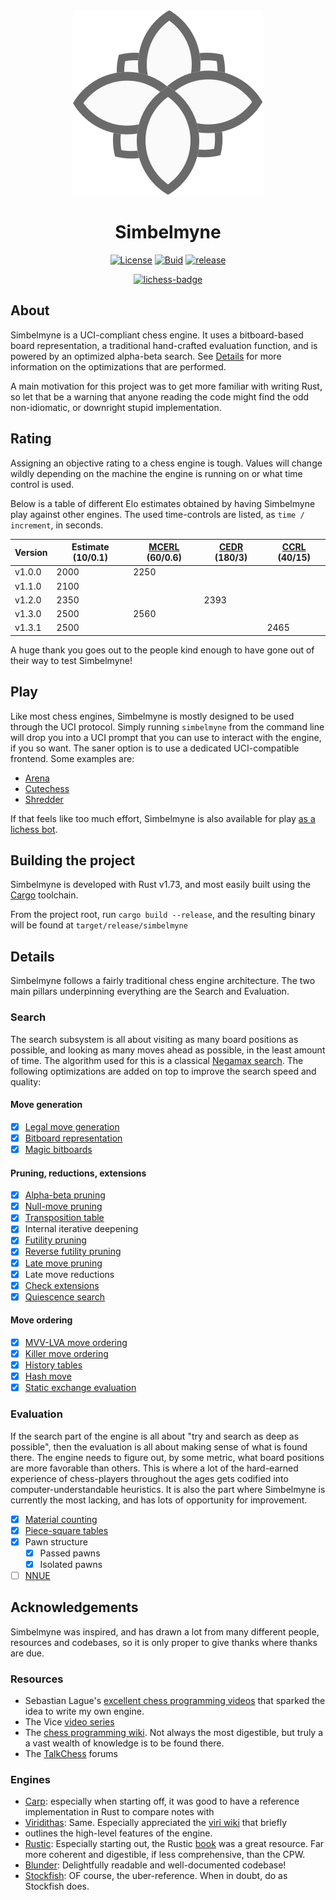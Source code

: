 <div align="center">
  <img src="./assets/simbelmyne_logo.svg" />
</div>

# <div align="center">Simbelmyne</div>

<div align="center">

[![License][license-badge]][license-link]
[![Buid][build-badge]][build-link]
[![release][release-badge]][release-link]

[![lichess-badge]][lichess-link]

</div>

## About
Simbelmyne is a UCI-compliant chess engine. It uses a bitboard-based board
representation, a traditional hand-crafted evaluation function, and is powered
by an optimized alpha-beta search. See [Details](#Details) for more information
on the optimizations that are performed.

A main motivation for this project was to get more familiar with writing Rust,
so let that be a warning that anyone reading the code might find the odd
non-idiomatic, or downright stupid implementation. 

## Rating
Assigning an objective rating to a chess engine is tough. Values will change wildly depending on the machine the engine is running on or what time control is used.

Below is a table of different Elo estimates obtained by having Simbelmyne play against other engines. The used time-controls are listed, as `time / increment`, in seconds.

| Version | Estimate (10/0.1) | [MCERL](https://www.chessengeria.eu/mcerl) (60/0.6) | [CEDR](https://chessengines.blogspot.com/p/rating-jcer.html) (180/3) | [CCRL](https://computerchess.org.uk/ccrl/4040/) (40/15)
|---------|----------|-------------|-----------|-----------|
| v1.0.0  | 2000     | 2250        |           |           |
| v1.1.0  | 2100     |             |           |           |
| v1.2.0  | 2350     |             | 2393      |           |
| v1.3.0  | 2500     | 2560        |           |           |
| v1.3.1  | 2500     |             |           | 2465      |            

A huge thank you goes out to the people kind enough to have gone out of their way to test Simbelmyne!

## Play
Like most chess engines, Simbelmyne is mostly designed to be used through the
UCI protocol. Simply running `simbelmyne` from the command line will drop you
into a UCI prompt that you can use to interact with the engine, if you so want.
The saner option is to use a dedicated UCI-compatible frontend. Some examples
are:
- [Arena][arena]
- [Cutechess][cutechess]
- [Shredder][shredder]

If that feels like too much effort, Simbelmyne is also available for play [as a 
lichess bot][lichess-link].

## Building the project
Simbelmyne is developed with Rust v1.73, and most easily built using the
[Cargo][cargo] toolchain.

From the project root, run `cargo build --release`, and the resulting binary 
will be found at `target/release/simbelmyne`

## Details
Simbelmyne follows a fairly traditional chess engine architecture. The two main
pillars underpinning everything are the Search and Evaluation. 

### Search
The search subsystem is all about visiting as many board positions as possible,
and looking as many moves ahead as possible, in the least amount of time. The
algorithm used for this is a classical [Negamax search][negamax]. The following
optimizations are added on top to improve the search speed and quality:

#### Move generation
- [x] [Legal move generation][legal-moves]
- [x] [Bitboard representation][bitboards]
- [x] [Magic bitboards][magic-bitboards]

#### Pruning, reductions, extensions
- [x] [Alpha-beta pruning][alpha-beta]
- [x] [Null-move pruning][null-move]
- [x] [Transposition table][transposition-table]
- [x] Internal iterative deepening
- [x] [Futility pruning][futility-pruning]
- [x] [Reverse futility pruning][reverse-futility-pruning]
- [x] [Late move pruning][late-move-pruning]
- [x] Late move reductions
- [x] [Check extensions][check-extensions]
- [x] [Quiescence search][quiescence-search]

#### Move ordering
- [x] [MVV-LVA move ordering][mvv-lva]
- [x] [Killer move ordering][killer-move]
- [x] [History tables][history-tables]
- [x] [Hash move][tt-move]
- [x] [Static exchange evaluation][see]

### Evaluation
If the search part of the engine is all about "try and search as deep as
possible", then the evaluation is all about making sense of what is found there.
The engine needs to figure out, by some metric, what board positions are more 
favorable than others. This is where a lot of the hard-earned experience of 
chess-players throughout the ages gets codified into computer-understandable 
heuristics. It is also the part where Simbelmyne is currently the most lacking,
and has lots of opportunity for improvement.

- [x] [Material counting][material-counting]
- [x] [Piece-square tables][pst]
- [x] Pawn structure
  - [x] Passed pawns
  - [x] Isolated pawns
- [ ] [NNUE][nnue]

## Acknowledgements
Simbelmyne was inspired, and has drawn a lot from many different people,
resources and codebases, so it is only proper to give thanks where thanks are
due.

### Resources
- Sebastian Lague's [excellent chess programming videos][lague] that sparked the idea to 
  write my own engine.
- The Vice [video series][vice]
- The [chess programming wiki][cpw]. Not always the most digestible, but truly a a
  vast wealth of knowledge is to be found there.
- The [TalkChess][talk-chess] forums

### Engines
- [Carp][carp]: especially when starting off, it was good to have a reference
  implementation in Rust to compare notes with
- [Viridithas][viri]: Same. Especially appreciated the [viri wiki][viri-wiki] that briefly
- outlines the high-level features of the engine.
- [Rustic][rustic]: Especially starting out, the Rustic [book][rustic-book] was 
  a great resource. Far more coherent and digestible, if less comprehensive,
  than the CPW.
- [Blunder][blunder]: Delightfully readable and well-documented codebase!
- [Stockfish][stockfish]: OF course, the uber-reference. When in doubt, do as
  Stockfish does.

[license-badge]: https://img.shields.io/github/license/sroelants/simbelmyne?style=for-the-badge&color=blue
[license-link]: https://github.com/sroelants/simbelmyne/blob/main/LICENSE

[build-badge]: https://img.shields.io/github/actions/workflow/status/sroelants/simbelmyne/tests.yml?style=for-the-badge
[build-link]: https://github.com/sroelants/simbelmyne/actions/workflows/tests.yml

[release-badge]: https://img.shields.io/github/v/release/sroelants/simbelmyne?style=for-the-badge&color=violet
[release-link]: https://github.com/sroelants/simbelmyne/releases/latest

[lichess-badge]:https://img.shields.io/badge/Play-v1.3.0-yellow?logo=lichess&style=for-the-badge
[lichess-link]: https://lichess.org/@/simbelmyne-bot
[arena]: http://www.playwitharena.de
[cutechess]: https://cutechess.com
[shredder]: https://www.shredderchess.com

[cargo]: https://doc.rust-lang.org/cargo

[negamax]: https://en.wikipedial.com/wiki/Negamax
[legal-moves]: https://www.chessprogramming.org/Move_Generation#Legal
[bitboards]: https://www.chessprogramming.org/Bitboards
[magic-bitboards]: https://www.chessprogramming.org/Magic_Bitboards
[alpha-beta]: https://www.chessprogramming.org/Alpha-Beta
[null-move]: https://www.chessprogramming.org/Null_Move_Pruning
[futility-pruning]: https://www.chessprogramming.org/Futility_Pruning
[reverse-futility-pruning]: https://www.chessprogramming.org/Reverse_Futility_Pruning
[late-move-pruning]: https://www.chessprogramming.org/Futility_Pruning#MoveCountBasedPruning
[transposition-table]: https://www.chessprogramming.org/Transposition_Table
[check-extensions]: https://www.chessprogramming.org/Check_extensions
[quiescence-search]: https://www.chessprogramming.org/Quiescence_Search
[mvv-lva]: https://www.chessprogramming.org/MVV-LVA
[killer-move]: https://www.chessprogramming.org/Killer_Heuristic
[history-tables]: https://www.chessprogramming.org/History_Heuristic
[tt-move]: https://www.chessprogramming.org/Hash_Move
[see]: https://www.chessprogramming.org/Static_Exchange_Evaluation
[material-counting]: https://www.chessprogramming.org/Material
[pst]: https://www.chessprogramming.org/Piece-Square_Tables
[nnue]: https://www.chessprogramming.org/Neural_Networks#NNUE

[lague]: https://www.youtube.com/watch?v=U4ogK0MIzqk
[vice]: https://www.youtube.com/watch?v=bGAfaepBco4&list=PLZ1QII7yudbc-Ky058TEaOstZHVbT-2hg
[cpw]: https://www.chessprogramming.org/Main_Page
[talk-chess]: https://talkchess.com/forum3/viewforum.php?f=7&sid=ffef1434f6a9dcb18141af3148d4b1ea
[carp]: https://github.com/dede1751/carp
[viri]: https://github.com/cosmobobak/viridithas
[viri-wiki]: https://github.com/cosmobobak/viridithas/blob/master/wiki.md
[rustic]: https://github.com/mvanthoor/rustic
[rustic-book]: https://rustic-chess.org/
[blunder]: https://github.com/algerbrex/blunder/
[stockfish]: https://stockfishchess.org/
